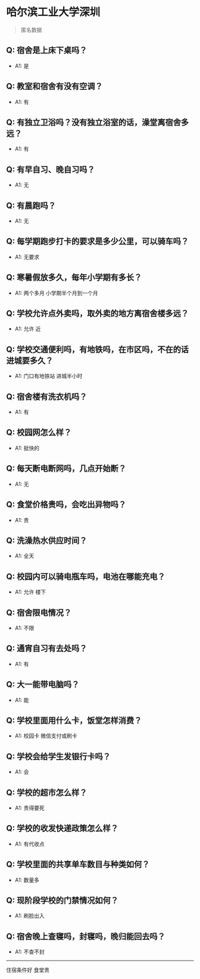 # 哈尔滨工业大学深圳
> 匿名数据
## Q: 宿舍是上床下桌吗？
- A1: 是
## Q: 教室和宿舍有没有空调？
- A1: 有
## Q: 有独立卫浴吗？没有独立浴室的话，澡堂离宿舍多远？
- A1: 有
## Q: 有早自习、晚自习吗？
- A1: 无
## Q: 有晨跑吗？
- A1: 无
## Q: 每学期跑步打卡的要求是多少公里，可以骑车吗？
- A1: 无要求
## Q: 寒暑假放多久，每年小学期有多长？
- A1: 两个多月 小学期半个月到一个月
## Q: 学校允许点外卖吗，取外卖的地方离宿舍楼多远？
- A1: 允许 近
## Q: 学校交通便利吗，有地铁吗，在市区吗，不在的话进城要多久？
- A1: 门口有地铁站 进城半小时
## Q: 宿舍楼有洗衣机吗？
- A1: 有
## Q: 校园网怎么样？
- A1: 挺快的
## Q: 每天断电断网吗，几点开始断？
- A1: 无
## Q: 食堂价格贵吗，会吃出异物吗？
- A1: 贵
## Q: 洗澡热水供应时间？
- A1: 全天
## Q: 校园内可以骑电瓶车吗，电池在哪能充电？
- A1: 允许 楼下
## Q: 宿舍限电情况？
- A1: 不限
## Q: 通宵自习有去处吗？
- A1: 有
## Q: 大一能带电脑吗？
- A1: 能
## Q: 学校里面用什么卡，饭堂怎样消费？
- A1: 校园卡 微信支付或刷卡
## Q: 学校会给学生发银行卡吗？
- A1: 会
## Q: 学校的超市怎么样？
- A1: 贵得要死
## Q: 学校的收发快递政策怎么样？
- A1: 有代收点
## Q: 学校里面的共享单车数目与种类如何？
- A1: 数量多
## Q: 现阶段学校的门禁情况如何？
- A1: 刷脸出入
## Q: 宿舍晚上查寝吗，封寝吗，晚归能回去吗？
- A1: 不查不封
***
住宿条件好 食堂贵